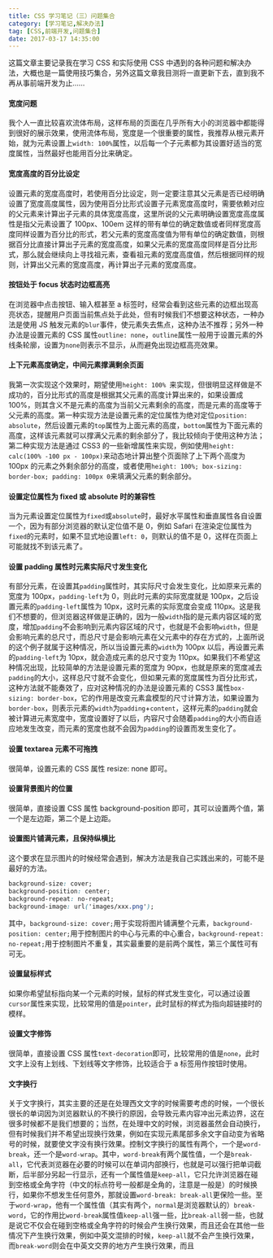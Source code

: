 ```yaml
---
title: CSS 学习笔记（三）问题集合
category: [学习笔记,解决办法]
tag: [CSS,前端开发,问题集合]
date: 2017-03-17 14:35:00
---
```


这篇文章主要记录我在学习 CSS 和实际使用 CSS 中遇到的各种问题和解决办法，大概也是一篇使用技巧集合，另外这篇文章我目测将一直更新下去，直到我不再从事前端开发为止……<!--more-->

#### 宽度问题

我个人一直比较喜欢流体布局，这样布局的页面在几乎所有大小的浏览器中都能得到很好的展示效果，使用流体布局，宽度是一个很重要的属性，我推荐从根元素开始，就为元素设置上`width: 100%`属性，以后每一个子元素都为其设置好适当的宽度属性，当然最好也能用百分比来确定。

#### 宽度高度的百分比设定

设置元素的宽度高度时，若使用百分比设定，则一定要注意其父元素是否已经明确设置了宽度高度属性，因为使用百分比形式设置子元素宽度高度时，需要依赖对应的父元素来计算出子元素的具体宽度高度，这里所说的父元素明确设置宽度高度属性是指父元素设置了 100px、100em 这样的带有单位的确定数值或者同样宽度高度同样设置为百分比的形式，若父元素的宽度高度值为带有单位的确定数值，则根据百分比直接计算出子元素的宽度高度，如果父元素的宽度高度同样是百分比形式，那么就会继续向上寻找祖元素，查看祖元素的宽度高度值，然后根据同样的规则，计算出父元素的宽度高度，再计算出子元素的宽度高度。

#### 按钮处于 focus 状态时边框高亮

在浏览器中点击按钮、输入框甚至 a 标签时，经常会看到这些元素的边框出现高亮状态，提醒用户页面当前焦点处于此处，但有时候我们不想要这种状态，一种办法是使用 JS 触发元素的`blur`事件，使元素失去焦点，这种办法不推荐；另外一种办法是设置元素的 CSS 属性`outline: none`，`outline`属性一般用于设置元素的外线条轮廓，设置为`none`则表示不显示，从而避免出现边框高亮效果。

#### 上下元素高度确定，中间元素撑满剩余页面

我第一次实现这个效果时，期望使用`height: 100% `来实现，但很明显这样做是不成功的，百分比形式的高度是根据其父元素的高度计算出来的，如果设置成 100%，则其含义不是元素的高度为当前父元素剩余的高度，而是元素的高度等于父元素的高度。第一种实现方法是设置元素的定位属性为绝对定位`position: absolute`，然后设置元素的`top`属性为上面元素的高度，`bottom`属性为下面元素的高度，这样该元素就可以撑满父元素的剩余部分了，我比较倾向于使用这种方法；第二种实现方法是通过 CSS3 的一些新增属性来实现，例如使用`height: calc(100% -100 px - 100px)`来动态地计算出整个页面除了上下两个高度为 100px 的元素之外剩余部分的高度，或者使用`height: 100%; box-sizing: border-box; padding: 100px 0`来填满父元素的剩余部分。

#### 设置定位属性为 fixed 或 absolute 时的兼容性

当为元素设置定位属性为`fixed`或`absolute`时，最好水平属性和垂直属性各自设置一个，因为有部分浏览器的默认定位值不是 0，例如 Safari 在渲染定位属性为`fixed`的元素时，如果不显式地设置`left: 0`，则默认的值不是 0，这样在页面上可能就找不到该元素了。

#### 设置 padding 属性时元素实际尺寸发生变化

有部分元素，在设置其`padding`属性时，其实际尺寸会发生变化，比如原来元素的宽度为 100px，`padding-left`为 0，则此时元素的实际宽度就是 100px，之后设置元素的`padding-left`属性为 10px，这时元素的实际宽度会变成 110px。这是我们不想要的，但浏览器这样做是正确的，因为一般`width`指的是元素内容区域的宽度，增加`padding`不会影响到元素内容区域的尺寸，也就是不会影响`width`，但是会影响元素的总尺寸，而总尺寸是会影响元素在父元素中的存在方式的，上面所说的这个例子就属于这种情况，所以当设置元素的`width`为 100px 以后，再设置元素的`padding-left`为 10px，就会造成元素的总尺寸变为 110px。如果我们不希望这种情况出现，比较简单的方法是设置元素的宽度为 90px，也就是原来的宽度减去`padding`的大小，这样总尺寸就不会变化，但如果元素的宽度属性为百分比形式，这种方法就不能奏效了，应对这种情况的办法是设置元素的 CSS3 属性`box-sizing: border-box`，它的作用是改变元素盒模型的尺寸计算方法，如果设置为`border-box`，则表示元素的`width`为`padding`+`content`，这样元素的`padding`就会被计算进元素宽度中，宽度设置好了以后，内容尺寸会随着`padding`的大小而自适应地发生改变，而元素的宽度也就不会因为`padding`的设置而发生变化了。

#### 设置 textarea 元素不可拖拽

很简单，设置元素的 CSS 属性 resize: none 即可。

#### 设置背景图片的位置

很简单，直接设置 CSS 属性 background-position 即可，其可以设置两个值，第一个是左边距，第二个是上边距。

#### 设置图片铺满元素，且保持纵横比

这个要求在显示图片的时候经常会遇到，解决方法是我自己实践出来的，可能不是最好的方法。

``` CSS
background-size: cover;
background-position: center;
background-repeat: no-repeat;
background-image: url('images/xxx.png');
```

其中，`background-size: cover;`用于实现将图片铺满整个元素，`background-position: center;`用于控制图片的中心与元素的中心重合，`background-repeat: no-repeat;`用于控制图片不重复，其实最重要的是前两个属性，第三个属性可有可无。

#### 设置鼠标样式

如果你希望鼠标指向某一个元素的时候，鼠标的样式发生变化，可以通过设置`cursor`属性来实现，比较常用的值是`pointer`，此时鼠标的样式为指向超链接时的模样。

#### 设置文字修饰

很简单，直接设置 CSS 属性`text-decoration`即可，比较常用的值是`none`，此时文字上没有上划线、下划线等文字修饰，比较适合于 a 标签用作按钮时使用。

#### 文字换行

关于文字换行，其实主要的还是在处理西文文字的时候需要考虑的时候，一个很长很长的单词因为浏览器默认的不换行的原因，会导致元素内容冲出元素边界，这在很多时候都不是我们想要的；当然，在处理中文的时候，浏览器虽然会自动换行，但有时候我们并不希望出现换行效果，例如在实现元素尾部多余文字自动变为省略号的时候，就要使文字没有换行效果。控制文字换行的属性有两个，一个是`word-break`，还一个是`word-wrap`。其中，`word-break`有两个属性值，一个是`break-all`，它代表浏览器在必要的时候可以在单词内部换行，也就是可以强行把单词截断，后半部分另起一行显示，还有一个属性值是`keep-all`，它只允许浏览器在碰到空格或全角字符（中文的标点符号一般都是全角的，注意是一般是）的时候换行，如果你不想发生任何意外，那就设置`word-break: break-all`更保险一些。至于`word-wrap`，他有一个属性值（其实有两个，`normal`是浏览器默认的）`break-word`，它的作用比`word-break`属性值`keep-all`强一些，比`break-all`弱一些，也就是说它不仅会在碰到空格或全角字符的时候会产生换行效果，而且还会在其他一些情况下产生换行效果，例如中英文混排的时候，`keep-all`就不会产生换行效果，而`break-word`则会在中英文交界的地方产生换行效果，而且

